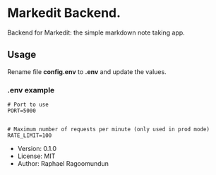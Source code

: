 # Markedit Backend.

Backend for Markedit: the simple markdown note taking app.

## Usage

Rename file **config.env** to **.env** and update the values.

### .env example

```
# Port to use
PORT=5000


# Maximum number of requests per minute (only used in prod mode)
RATE_LIMIT=100
```

- Version: 0.1.0
- License: MIT
- Author: Raphael Ragoomundun
